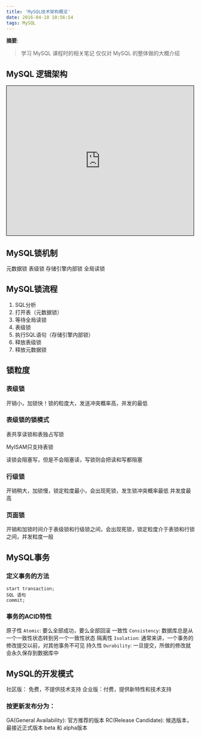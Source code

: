 ```yaml
---
title: 'MySQL技术架构概览'
date: 2016-04-10 10:56:54
tags: MySQL
---
```


__摘要__:
> 学习 MySQL 课程时的相关笔记
> 仅仅对 MySQL 的整体做的大概介绍

<!-- more -->

## MySQL 逻辑架构

<iframe id="embed_dom" name="embed_dom" frameborder="0" style="border:1px solid #000;display:block;width:500px; height:400px;" src="https://www.processon.com/embed/57e696f4e4b091465ae113e0">
</iframe>

## MySQL锁机制

元数据锁
表级锁
存储引擎内部锁
全局读锁

## MySQL锁流程

1. SQL分析
2. 打开表（元数据锁）
3. 等待全局读锁
4. 表级锁
5. 执行SQL语句（存储引擎内部锁）
6. 释放表级锁
7. 释放元数据锁

## 锁粒度

### 表级锁

开销小，加锁快！锁的粒度大，发送冲突概率高，并发的最低

### 表级锁的锁模式

表共享读锁和表独占写锁

MyISAM只支持表锁

读锁会阻塞写，但是不会阻塞读，写锁则会把读和写都阻塞


### 行级锁

开销稍大，加锁慢，锁定粒度最小，会出现死锁，发生锁冲突概率最低
并发度最高

### 页面锁

开销和加锁时间介于表级锁和行级锁之间，会出现死锁，锁定粒度介于表锁和行锁之间，并发粒度一般

## MySQL事务

### 定义事务的方法

```
start transaction;
SQL 语句
commit;
```

### 事务的ACID特性

原子性 `Atomic`: 要么全部成功，要么全部回滚
一致性 `Consistency`: 数据库总是从一个一致性状态转到另一个一致性状态
隔离性 `Isolation`: 通常来讲，一个事务的修改提交以前，对其他事务不可见
持久性 `Durability`: 一旦提交，所做的修改就会永久保存到数据库中

## MySQL的开发模式

社区版： 免费，不提供技术支持
企业版：付费，提供新特性和技术支持

### 按更新发布分为：
GA(General Availability): 官方推荐的版本
RC(Release Candidate): 候选版本，最接近正式版本
beta 和 alpha版本
